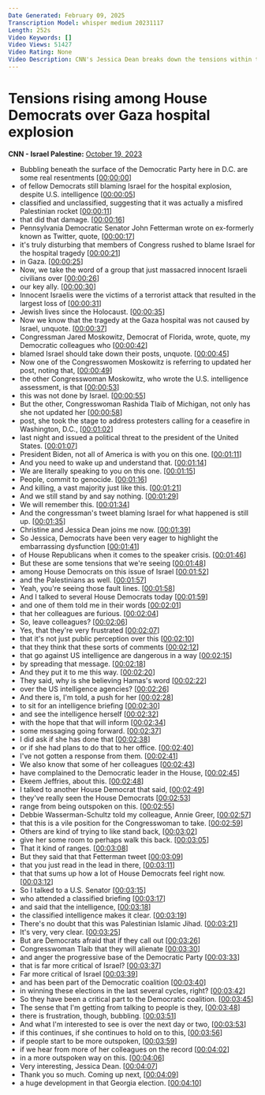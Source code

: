 ```yaml
---
Date Generated: February 09, 2025
Transcription Model: whisper medium 20231117
Length: 252s
Video Keywords: []
Video Views: 51427
Video Rating: None
Video Description: CNN's Jessica Dean breaks down the tensions within the House Democrats over statements made by some lawmakers, including Rep. Rashida Tlaib, about the hospital blast in Gaza. #CNN #News
---
```


# Tensions rising among House Democrats over Gaza hospital explosion
**CNN - Israel Palestine:** [October 19, 2023](https://www.youtube.com/watch?v=yWBe2XYJZMs)
*  Bubbling beneath the surface of the Democratic Party here in D.C. are some real resentments [[00:00:00](https://www.youtube.com/watch?v=yWBe2XYJZMs&t=0.0s)]
*  of fellow Democrats still blaming Israel for the hospital explosion, despite U.S. intelligence [[00:00:05](https://www.youtube.com/watch?v=yWBe2XYJZMs&t=5.68s)]
*  classified and unclassified, suggesting that it was actually a misfired Palestinian rocket [[00:00:11](https://www.youtube.com/watch?v=yWBe2XYJZMs&t=11.200000000000001s)]
*  that did that damage. [[00:00:16](https://www.youtube.com/watch?v=yWBe2XYJZMs&t=16.12s)]
*  Pennsylvania Democratic Senator John Fetterman wrote on ex-formerly known as Twitter, quote, [[00:00:17](https://www.youtube.com/watch?v=yWBe2XYJZMs&t=17.6s)]
*  it's truly disturbing that members of Congress rushed to blame Israel for the hospital tragedy [[00:00:21](https://www.youtube.com/watch?v=yWBe2XYJZMs&t=21.72s)]
*  in Gaza. [[00:00:25](https://www.youtube.com/watch?v=yWBe2XYJZMs&t=25.68s)]
*  Now, we take the word of a group that just massacred innocent Israeli civilians over [[00:00:26](https://www.youtube.com/watch?v=yWBe2XYJZMs&t=26.68s)]
*  our key ally. [[00:00:30](https://www.youtube.com/watch?v=yWBe2XYJZMs&t=30.44s)]
*  Innocent Israelis were the victims of a terrorist attack that resulted in the largest loss of [[00:00:31](https://www.youtube.com/watch?v=yWBe2XYJZMs&t=31.84s)]
*  Jewish lives since the Holocaust. [[00:00:35](https://www.youtube.com/watch?v=yWBe2XYJZMs&t=35.16s)]
*  Now we know that the tragedy at the Gaza hospital was not caused by Israel, unquote. [[00:00:37](https://www.youtube.com/watch?v=yWBe2XYJZMs&t=37.8s)]
*  Congressman Jared Moskowitz, Democrat of Florida, wrote, quote, my Democratic colleagues who [[00:00:42](https://www.youtube.com/watch?v=yWBe2XYJZMs&t=42.68s)]
*  blamed Israel should take down their posts, unquote. [[00:00:45](https://www.youtube.com/watch?v=yWBe2XYJZMs&t=45.92s)]
*  Now one of the Congresswomen Moskowitz is referring to updated her post, noting that, [[00:00:49](https://www.youtube.com/watch?v=yWBe2XYJZMs&t=49.519999999999996s)]
*  the other Congresswoman Moskowitz, who wrote the U.S. intelligence assessment, is that [[00:00:53](https://www.youtube.com/watch?v=yWBe2XYJZMs&t=53.36s)]
*  this was not done by Israel. [[00:00:55](https://www.youtube.com/watch?v=yWBe2XYJZMs&t=55.6s)]
*  But the other, Congresswoman Rashida Tlaib of Michigan, not only has she not updated her [[00:00:58](https://www.youtube.com/watch?v=yWBe2XYJZMs&t=58.2s)]
*  post, she took the stage to address protesters calling for a ceasefire in Washington, D.C., [[00:01:02](https://www.youtube.com/watch?v=yWBe2XYJZMs&t=62.6s)]
*  last night and issued a political threat to the president of the United States. [[00:01:07](https://www.youtube.com/watch?v=yWBe2XYJZMs&t=67.6s)]
*  President Biden, not all of America is with you on this one. [[00:01:11](https://www.youtube.com/watch?v=yWBe2XYJZMs&t=71.6s)]
*  And you need to wake up and understand that. [[00:01:14](https://www.youtube.com/watch?v=yWBe2XYJZMs&t=74.6s)]
*  We are literally speaking to you on this one. [[00:01:15](https://www.youtube.com/watch?v=yWBe2XYJZMs&t=75.6s)]
*  People, commit to genocide. [[00:01:16](https://www.youtube.com/watch?v=yWBe2XYJZMs&t=76.66s)]
*  And killing, a vast majority just like this. [[00:01:21](https://www.youtube.com/watch?v=yWBe2XYJZMs&t=81.03999999999999s)]
*  And we still stand by and say nothing. [[00:01:29](https://www.youtube.com/watch?v=yWBe2XYJZMs&t=89.83999999999999s)]
*  We will remember this. [[00:01:34](https://www.youtube.com/watch?v=yWBe2XYJZMs&t=94.6s)]
*  And the congressman's tweet blaming Israel for what happened is still up. [[00:01:35](https://www.youtube.com/watch?v=yWBe2XYJZMs&t=95.6s)]
*  Christine and Jessica Dean joins me now. [[00:01:39](https://www.youtube.com/watch?v=yWBe2XYJZMs&t=99.24s)]
*  So Jessica, Democrats have been very eager to highlight the embarrassing dysfunction [[00:01:41](https://www.youtube.com/watch?v=yWBe2XYJZMs&t=101.08s)]
*  of House Republicans when it comes to the speaker crisis. [[00:01:46](https://www.youtube.com/watch?v=yWBe2XYJZMs&t=106.1s)]
*  But these are some tensions that we're seeing [[00:01:48](https://www.youtube.com/watch?v=yWBe2XYJZMs&t=108.94s)]
*  among House Democrats on this issue of Israel [[00:01:52](https://www.youtube.com/watch?v=yWBe2XYJZMs&t=112.66s)]
*  and the Palestinians as well. [[00:01:57](https://www.youtube.com/watch?v=yWBe2XYJZMs&t=117.16s)]
*  Yeah, you're seeing those fault lines. [[00:01:58](https://www.youtube.com/watch?v=yWBe2XYJZMs&t=118.61999999999999s)]
*  And I talked to several House Democrats today [[00:01:59](https://www.youtube.com/watch?v=yWBe2XYJZMs&t=119.58s)]
*  and one of them told me in their words [[00:02:01](https://www.youtube.com/watch?v=yWBe2XYJZMs&t=121.82s)]
*  that her colleagues are furious. [[00:02:04](https://www.youtube.com/watch?v=yWBe2XYJZMs&t=124.3s)]
*  So, leave colleagues? [[00:02:06](https://www.youtube.com/watch?v=yWBe2XYJZMs&t=126.41999999999999s)]
*  Yes, that they're very frustrated [[00:02:07](https://www.youtube.com/watch?v=yWBe2XYJZMs&t=127.25999999999999s)]
*  that it's not just public perception over this [[00:02:10](https://www.youtube.com/watch?v=yWBe2XYJZMs&t=130.06s)]
*  that they think that these sorts of comments [[00:02:12](https://www.youtube.com/watch?v=yWBe2XYJZMs&t=132.14s)]
*  that go against US intelligence are dangerous in a way [[00:02:15](https://www.youtube.com/watch?v=yWBe2XYJZMs&t=135.06s)]
*  by spreading that message. [[00:02:18](https://www.youtube.com/watch?v=yWBe2XYJZMs&t=138.42000000000002s)]
*  And they put it to me this way. [[00:02:20](https://www.youtube.com/watch?v=yWBe2XYJZMs&t=140.74s)]
*  They said, why is she believing Hamas's word [[00:02:22](https://www.youtube.com/watch?v=yWBe2XYJZMs&t=142.62s)]
*  over the US intelligence agencies? [[00:02:26](https://www.youtube.com/watch?v=yWBe2XYJZMs&t=146.22s)]
*  And there is, I'm told, a push for her [[00:02:28](https://www.youtube.com/watch?v=yWBe2XYJZMs&t=148.46s)]
*  to sit for an intelligence briefing [[00:02:30](https://www.youtube.com/watch?v=yWBe2XYJZMs&t=150.86s)]
*  and see the intelligence herself [[00:02:32](https://www.youtube.com/watch?v=yWBe2XYJZMs&t=152.54s)]
*  with the hope that that will inform [[00:02:34](https://www.youtube.com/watch?v=yWBe2XYJZMs&t=154.42000000000002s)]
*  some messaging going forward. [[00:02:37](https://www.youtube.com/watch?v=yWBe2XYJZMs&t=157.1s)]
*  I did ask if she has done that [[00:02:38](https://www.youtube.com/watch?v=yWBe2XYJZMs&t=158.66s)]
*  or if she had plans to do that to her office. [[00:02:40](https://www.youtube.com/watch?v=yWBe2XYJZMs&t=160.06s)]
*  I've not gotten a response from them. [[00:02:41](https://www.youtube.com/watch?v=yWBe2XYJZMs&t=161.78s)]
*  We also know that some of her colleagues [[00:02:43](https://www.youtube.com/watch?v=yWBe2XYJZMs&t=163.3s)]
*  have complained to the Democratic leader in the House, [[00:02:45](https://www.youtube.com/watch?v=yWBe2XYJZMs&t=165.42000000000002s)]
*  Ekeem Jeffries, about this. [[00:02:48](https://www.youtube.com/watch?v=yWBe2XYJZMs&t=168.10000000000002s)]
*  I talked to another House Democrat that said, [[00:02:49](https://www.youtube.com/watch?v=yWBe2XYJZMs&t=169.98000000000002s)]
*  they've really seen the House Democrats [[00:02:53](https://www.youtube.com/watch?v=yWBe2XYJZMs&t=173.26000000000002s)]
*  range from being outspoken on this. [[00:02:55](https://www.youtube.com/watch?v=yWBe2XYJZMs&t=175.74s)]
*  Debbie Wasserman-Schultz told my colleague, Annie Greer, [[00:02:57](https://www.youtube.com/watch?v=yWBe2XYJZMs&t=177.60000000000002s)]
*  that this is a vile position for the Congresswoman to take. [[00:02:59](https://www.youtube.com/watch?v=yWBe2XYJZMs&t=179.58s)]
*  Others are kind of trying to like stand back, [[00:03:02](https://www.youtube.com/watch?v=yWBe2XYJZMs&t=182.94s)]
*  give her some room to perhaps walk this back. [[00:03:05](https://www.youtube.com/watch?v=yWBe2XYJZMs&t=185.06s)]
*  That it kind of ranges. [[00:03:08](https://www.youtube.com/watch?v=yWBe2XYJZMs&t=188.18s)]
*  But they said that that Fetterman tweet [[00:03:09](https://www.youtube.com/watch?v=yWBe2XYJZMs&t=189.06s)]
*  that you just read in the lead in there, [[00:03:11](https://www.youtube.com/watch?v=yWBe2XYJZMs&t=191.02s)]
*  that that sums up how a lot of House Democrats feel right now. [[00:03:12](https://www.youtube.com/watch?v=yWBe2XYJZMs&t=192.98s)]
*  So I talked to a U.S. Senator [[00:03:15](https://www.youtube.com/watch?v=yWBe2XYJZMs&t=195.54s)]
*  who attended a classified briefing [[00:03:17](https://www.youtube.com/watch?v=yWBe2XYJZMs&t=197.01999999999998s)]
*  and said that the intelligence, [[00:03:18](https://www.youtube.com/watch?v=yWBe2XYJZMs&t=198.34s)]
*  the classified intelligence makes it clear. [[00:03:19](https://www.youtube.com/watch?v=yWBe2XYJZMs&t=199.98s)]
*  There's no doubt that this was Palestinian Islamic Jihad. [[00:03:21](https://www.youtube.com/watch?v=yWBe2XYJZMs&t=201.98s)]
*  It's very, very clear. [[00:03:25](https://www.youtube.com/watch?v=yWBe2XYJZMs&t=205.01999999999998s)]
*  But are Democrats afraid that if they call out [[00:03:26](https://www.youtube.com/watch?v=yWBe2XYJZMs&t=206.66s)]
*  Congresswoman Tlaib that they will alienate [[00:03:30](https://www.youtube.com/watch?v=yWBe2XYJZMs&t=210.66s)]
*  and anger the progressive base of the Democratic Party [[00:03:33](https://www.youtube.com/watch?v=yWBe2XYJZMs&t=213.66s)]
*  that is far more critical of Israel? [[00:03:37](https://www.youtube.com/watch?v=yWBe2XYJZMs&t=217.5s)]
*  Far more critical of Israel [[00:03:39](https://www.youtube.com/watch?v=yWBe2XYJZMs&t=219.26s)]
*  and has been part of the Democratic coalition [[00:03:40](https://www.youtube.com/watch?v=yWBe2XYJZMs&t=220.42s)]
*  in winning these elections in the last several cycles, right? [[00:03:42](https://www.youtube.com/watch?v=yWBe2XYJZMs&t=222.7s)]
*  So they have been a critical part to the Democratic coalition. [[00:03:45](https://www.youtube.com/watch?v=yWBe2XYJZMs&t=225.17999999999998s)]
*  The sense that I'm getting from talking to people is they, [[00:03:48](https://www.youtube.com/watch?v=yWBe2XYJZMs&t=228.89999999999998s)]
*  there is frustration, though, bubbling. [[00:03:51](https://www.youtube.com/watch?v=yWBe2XYJZMs&t=231.89999999999998s)]
*  And what I'm interested to see is over the next day or two, [[00:03:53](https://www.youtube.com/watch?v=yWBe2XYJZMs&t=233.78s)]
*  if this continues, if she continues to hold on to this, [[00:03:56](https://www.youtube.com/watch?v=yWBe2XYJZMs&t=236.89999999999998s)]
*  if people start to be more outspoken, [[00:03:59](https://www.youtube.com/watch?v=yWBe2XYJZMs&t=239.7s)]
*  if we hear from more of her colleagues on the record [[00:04:02](https://www.youtube.com/watch?v=yWBe2XYJZMs&t=242.17999999999998s)]
*  in a more outspoken way on this. [[00:04:06](https://www.youtube.com/watch?v=yWBe2XYJZMs&t=246.29999999999998s)]
*  Very interesting, Jessica Dean. [[00:04:07](https://www.youtube.com/watch?v=yWBe2XYJZMs&t=247.54s)]
*  Thank you so much. Coming up next, [[00:04:09](https://www.youtube.com/watch?v=yWBe2XYJZMs&t=249.06s)]
*  a huge development in that Georgia election. [[00:04:10](https://www.youtube.com/watch?v=yWBe2XYJZMs&t=250.17999999999998s)]
